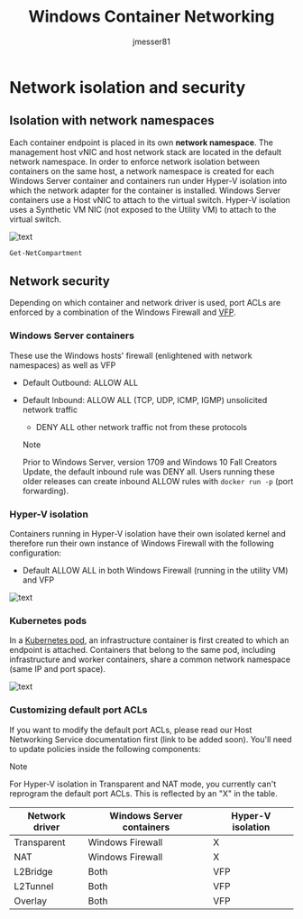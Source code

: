 ﻿---
title: Windows Container Networking
description: Network isolation and security within Windows containers.
keywords: docker, containers
author: jmesser81
ms.date: 03/27/2018
ms.topic: article
ms.prod: windows-containers
ms.service: windows-containers
ms.assetid: 538871ba-d02e-47d3-a3bf-25cda4a40965
---
# Network isolation and security

## Isolation with network namespaces

Each container endpoint is placed in its own __network namespace__. The management host vNIC and host network stack are located in the default network namespace. In order to enforce network isolation between containers on the same host, a network namespace is created for each Windows Server container and containers run under Hyper-V isolation into which the network adapter for the container is installed. Windows Server containers use a Host vNIC to attach to the virtual switch. Hyper-V isolation uses a Synthetic VM NIC (not exposed to the Utility VM) to attach to the virtual switch.

![text](media/network-compartment-visual.png)

```powershell
Get-NetCompartment
```

## Network security

Depending on which container and network driver is used, port ACLs are enforced by a combination of the Windows Firewall and [VFP](https://www.microsoft.com/research/project/azure-virtual-filtering-platform/).

### Windows Server containers

These use the Windows hosts' firewall (enlightened with network namespaces) as well as VFP

* Default Outbound: ALLOW ALL
* Default Inbound: ALLOW ALL (TCP, UDP, ICMP, IGMP) unsolicited network traffic
  * DENY ALL other network traffic not from these protocols

  >[!NOTE]
  >Prior to Windows Server, version 1709 and Windows 10 Fall Creators Update, the default inbound rule was DENY all. Users running these older releases can create inbound ALLOW rules with ``docker run -p`` (port forwarding).

### Hyper-V isolation

Containers running in Hyper-V isolation have their own isolated kernel and therefore run their own instance of Windows Firewall with the following configuration:

* Default ALLOW ALL in both Windows Firewall (running in the utility VM) and VFP

![text](media/windows-firewall-containers.png)

### Kubernetes pods

In a [Kubernetes pod](https://kubernetes.io/docs/concepts/workloads/pods/pod/), an infrastructure container is first created to which an endpoint is attached. Containers that belong to the same pod, including infrastructure and worker containers, share a common network namespace (same IP and port space).

![text](media/pod-network-compartment.png)

### Customizing default port ACLs

If you want to modify the default port ACLs, please read our Host Networking Service documentation first (link to be added soon). You'll need to update policies inside the following components:

>[!NOTE]
>For Hyper-V isolation in Transparent and NAT mode, you currently can't reprogram the default port ACLs. This is reflected by an "X" in the table.

| Network driver | Windows Server containers | Hyper-V isolation  |
| -------------- |-------------------------- | ------------------- |
| Transparent | Windows Firewall | X |
| NAT | Windows Firewall | X |
| L2Bridge | Both | VFP |
| L2Tunnel | Both | VFP |
| Overlay  | Both | VFP |